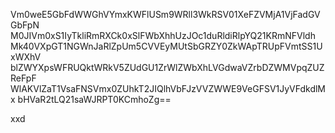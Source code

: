 Vm0weE5GbFdWWGhVYmxKWFlUSm9WRll3WkRSV01XeFZVMjA1VjFadGVGbFpN
M0JIVm0xS1IyTkliRmRXCk0xSlFWbXhhUzJOc1duRldiRlpYQ21KRmNFVldh
Mk40VXpGT1NGWnJaRlZpUm5CVVEyMUtSbGRZY0ZkWApTRUpFVmtSS1UxWXhV
blZWYXpsWFRUQktWRkV5ZUdGU1ZrWlZWbXhLVGdwaVZrbDZWMVpqZUZReFpF
WlAKVlZaT1VsaFNSVmx0ZUhkT2JIQlhVbFJzVVZWWE9VeGFSV1JyVFdkdlMx
bHVaR2tLQ21saWJRPT0KCmhoZg==

xxd